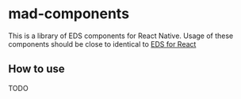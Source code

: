 # mad-components

This is a library of EDS components for React Native. Usage of these components should be close to identical to [EDS for React](https://www.npmjs.com/package/@equinor/eds-core-react)

## How to use

TODO
